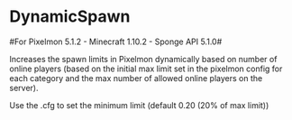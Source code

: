 # DynamicSpawn

#For Pixelmon 5.1.2 - Minecraft 1.10.2 - Sponge API 5.1.0#

Increases the spawn limits in Pixelmon dynamically based on number of online players (based on the initial max limit set in the pixelmon config for each category and the max number of allowed online players on the server).

Use the .cfg to set the minimum limit (default 0.20 (20% of max limit))
